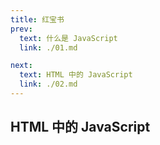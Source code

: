 ```yaml
---
title: 红宝书
prev:
  text: 什么是 JavaScript
  link: ./01.md

next:
  text: HTML 中的 JavaScript
  link: ./02.md
---
```


## HTML 中的 JavaScript
